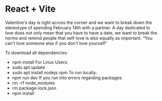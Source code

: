 # React + Vite
Valentine's day is right across the corner and we want to break down the stereotype of spending February 14th with a partner. A day dedicated to love does not only mean that you have to have a date, we want to break the norms and remind people that self-love is also equally as important. 
“You can't love someone else if you don't love yourself”

To download all dependencies:
- npm install
For Linux Users:
- sudo apt update
- sudo apt install nodejs npm
To run locally:
- npm run dev
If you run into errors regarding packages:
- rm -rf node_modules
- rm package-lock.json
- npm install
